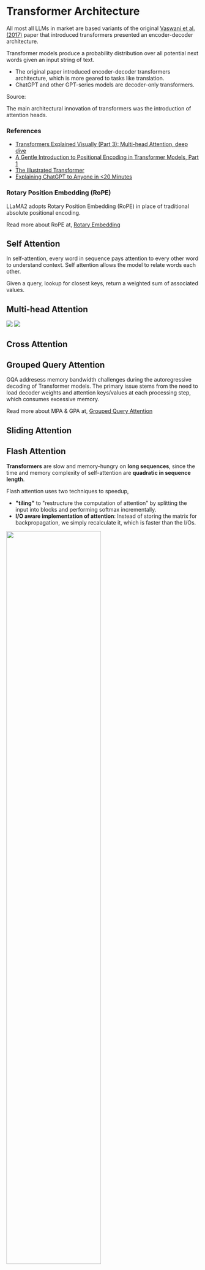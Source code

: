 # Transformer Architecture

All most all LLMs in market are based variants of the original [Vaswani et al. (2017)](https://arxiv.org/abs/1706.03762) paper that introduced transformers presented an encoder-decoder architecture.

Transformer models produce a probability distribution over all potential next words given an input string of text. 

- The original paper introduced encoder-decoder transformers architecture, which is more geared to tasks like translation.
- ChatGPT and other GPT-series models are decoder-only transformers.

Source: [](https://benlevinstein.substack.com/p/a-conceptual-guide-to-transformers)

The main architectural innovation of transformers was the introduction of attention heads.

### References

- [Transformers Explained Visually (Part 3): Multi-head Attention, deep dive](https://towardsdatascience.com/transformers-explained-visually-part-3-multi-head-attention-deep-dive-1c1ff1024853)
- [A Gentle Introduction to Positional Encoding in Transformer Models, Part 1](https://machinelearningmastery.com/a-gentle-introduction-to-positional-encoding-in-transformer-models-part-1/)
- [The Illustrated Transformer](https://jalammar.github.io/illustrated-transformer/)
- [Explaining ChatGPT to Anyone in <20 Minutes](https://cameronrwolfe.substack.com/p/explaining-chatgpt-to-anyone-in-20)

### Rotary Position Embedding (RoPE)

LLaMA2 adopts Rotary Position Embedding (RoPE) in place of traditional absolute positional encoding. 

Read more about RoPE at, [Rotary Embedding](https://ai.plainenglish.io/understanding-llama2-kv-cache-grouped-query-attention-rotary-embedding-and-more-c17e5f49a6d7)

## Self Attention

In self-attention, every word in sequence pays attention to every other word to understand context. Self attention allows the model to relate words each other.

Given a query, lookup for closest keys, return a weighted sum of associated values.

## Multi-head Attention

<img src="https://user-images.githubusercontent.com/16246821/79481335-f70d9400-802c-11ea-83f7-6f470fe46196.png" />

<img src="https://camo.githubusercontent.com/c0d5357cfe7029b123efe716a0c99d92d05956097c743449457fdf157c5ab3ca/68747470733a2f2f6d6368726f6d69616b2e6769746875622e696f2f61727469636c65732f323031372f5365702f31322f5472616e73666f726d65722d417474656e74696f6e2d69732d616c6c2d796f752d6e6565642f696d672f4d756c7469486561642e706e67" />

## Cross Attention

## Grouped Query Attention

GQA addresess memory bandwidth challenges during the autoregressive decoding of Transformer models. The primary issue stems from the need to load decoder weights and attention keys/values at each processing step, which consumes excessive memory.

Read more about MPA & GPA at, [Grouped Query Attention](https://ai.plainenglish.io/understanding-llama2-kv-cache-grouped-query-attention-rotary-embedding-and-more-c17e5f49a6d7)

## Sliding Attention

## Flash Attention

**Transformers** are slow and memory-hungry on **long sequences**, since the time and memory complexity of self-attention are **quadratic in sequence length**.

Flash attention uses two techniques to speedup,

- **"tiling"** to "restructure the computation of attention" by splitting the input into blocks and performing softmax incrementally.
- **I/O aware implementation of attention**: Instead of storing the matrix for backpropagation, we simply recalculate it, which is faster than the I/Os.

<img src="https://substackcdn.com/image/fetch/w_1456,c_limit,f_webp,q_auto:good,fl_progressive:steep/https%3A%2F%2Fsubstack-post-media.s3.amazonaws.com%2Fpublic%2Fimages%2F04f9b12d-eec9-4558-86ee-b23e03807935_1600x889.jpeg" width="70%" height="70%" />

<img src="https://substackcdn.com/image/fetch/w_1456,c_limit,f_webp,q_auto:good,fl_progressive:steep/https%3A%2F%2Fsubstack-post-media.s3.amazonaws.com%2Fpublic%2Fimages%2F3ec9eb47-c496-4a15-b8b9-ed091de6c06e_1932x680.png" width="70%" height="70%" />

Source: [FlashAttention challenges ML researchers to think about systems-level improvements](https://dailyink.substack.com/p/flashattention-challenges-ml-researchers) [Long-Sequence Attention with ⚡FlashAttention⚡](https://mlnotes.substack.com/p/long-sequence-attention-with-flashattention), 

### KV Caching

To understand KV caching, it’s important to know how the self-attention mechanism operates within transformers. In each self-attention layer, a given input sequence is projected into three separate matrices: queries (Q), keys (K), and values (V). These projections allow the model to determine which parts of the sequence to attend to by computing attention scores between the queries and keys, which are then applied to the values to yield the output.

Here's a breakdown of how KV caching fits into this process:

- **Initial Computation**: When generating the first few tokens in a sequence, the model computes the attention matrices—Q, K, and V—for all tokens processed so far. This involves full computation of attention for these initial tokens.
- **Caching of Keys and Values**: After computing K and V for each token, these matrices are stored in a KV cache. This cache holds the keys and values for each token in the sequence, indexed by their position.
- **Reuse in Subsequent Tokens**: For each new token generated (in sequential text generation or conversation), the model only computes the query (Q) for the current token. Instead of recalculating K and V for the entire sequence, it retrieves the cached K and V matrices from the previous steps.
- **Attention Calculation**: The attention is then computed using the new query (Q) and the cached keys (K) and values (V). This allows the model to attend to the entire history of tokens without recomputing each one from scratch.

<img src="https://awsdocs-neuron.readthedocs-hosted.com/en/latest/_images/kv-cache-optimization.png" height="70%" width="70%" />

<img src="https://martinlwx.github.io/img/kv_cache_4_steps.png" height="70%" width="70%" />

#### Handling Memory Limitations in KV Cache

One challenge with KV caching is that it requires memory for each token generated, which can be substantial for long sequences. Some approaches to manage this include:

<img src="https://pic4.zhimg.com/v2-6312af05f3f22e735bb6845e67d9b447_r.jpg" height="70%" width="70%" />

